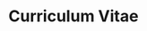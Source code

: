 ---
layout: cv
permalink: /cv/
title: Curriculum Vitae
nav: true
nav_order: 5
cv_pdf: CV.pdf # you can also use external links here
description:
toc:
  sidebar: left
---